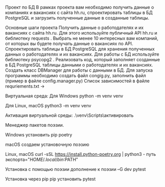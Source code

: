 Проект по БД
В рамках проекта вам необходимо получить данные о компаниях и вакансиях с сайта hh.ru, спроектировать таблицы в БД PostgreSQL и загрузить полученные данные в созданные таблицы.

Основные шаги проекта
Получить данные о работодателях и их вакансиях с сайта hh.ru. Для этого используйте публичный API hh.ru и библиотеку 
requests
.
Выбрать не менее 10 интересных вам компаний, от которых вы будете получать данные о вакансиях по API.
Спроектировать таблицы в БД PostgreSQL для хранения полученных данных о работодателях и их вакансиях. Для работы с БД используйте библиотеку 
psycopg2
.
Реализовать код, который заполняет созданные в БД PostgreSQL таблицы данными о работодателях и их вакансиях.
Создать класс 
DBManager
для работы с данными в БД.
Для запуска программы необходимо создать файл congig.py, заполнить файл (пример в файле config.manager.py)
Список зависимостей в файле requriements.txt
->

Виртуальная среда: Для Windows python -m venv venv

Для Linux, macOS python3 -m venv venv

Активация виртуальной среды: .\venv\Scripts\активировать

Менеджер пакетов поэзии.

Windows установить pip poetry

macOS создаем установочную поэзию

Linux, macOS curl -sSL https://install.python-poetry.org | python3 - путь экспорта="$HOME/.local/bin:$PATH"

Установка с помощью поэзии дополнение к поэзии –G dev pytest

Установка через pip pip установить pytest

